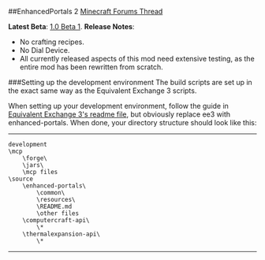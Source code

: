 ##EnhancedPortals 2
[Minecraft Forums Thread](http://www.minecraftforum.net/topic/1301217-)

**Latest Beta**: [1.0 Beta 1](http://goo.gl/6pg5T).
**Release Notes**:
* No crafting recipes.
* No Dial Device.
* All currently released aspects of this mod need extensive testing, as the entire mod has been rewritten from scratch.

###Setting up the development environment
The build scripts are set up in the exact same way as the Equivalent Exchange 3 scripts.

When setting up your development environment, follow the guide in [Equivalent Exchange 3's readme file](https://github.com/pahimar/Equivalent-Exchange-3/blob/master/README.md), but obviously replace ee3 with enhanced-portals.
When done, your directory structure should look like this:

***
	development
	\mcp
		\forge\
		\jars\
		\mcp files
	\source
		\enhanced-portals\
			\common\
			\resources\
			\README.md
			\other files
		\computercraft-api\
			\*
		\thermalexpansion-api\
			\*
***